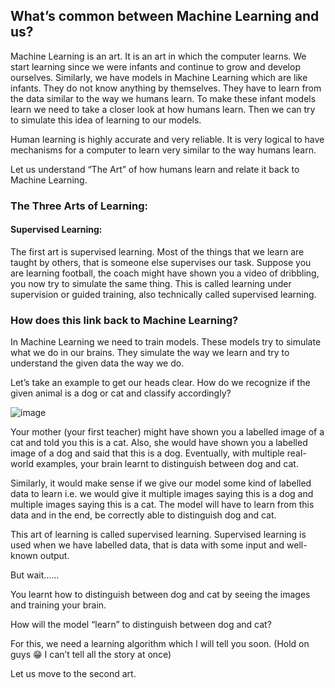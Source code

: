 ## What’s common between Machine Learning and us?

Machine Learning is an art. It is an art in which the computer learns. We start learning since we were infants and continue to grow and develop ourselves. Similarly, we have models in Machine Learning which are like infants. They do not know anything by themselves. They have to learn from the data similar to the way we humans learn. To make these infant models learn we need to take a closer look at how humans learn. Then we can try to simulate this idea of learning to our models.

Human learning is highly accurate and very reliable. It is very logical to have mechanisms for a computer to learn very similar to the way humans learn.

Let us understand “The Art” of how humans learn and relate it back to Machine Learning.

### The Three Arts of Learning:

#### Supervised Learning:
The first art is supervised learning. Most of the things that we learn are taught by others, that is someone else supervises our task. Suppose you are learning football, the coach might have shown you a video of dribbling, you now try to simulate the same thing. This is called learning under supervision or guided training, also technically called supervised learning.

### How does this link back to Machine Learning?

In Machine Learning we need to train models. These models try to simulate what we do in our brains. They simulate the way we learn and try to understand the given data the way we do.

Let’s take an example to get our heads clear.
How do we recognize if the given animal is a dog or cat and classify accordingly?

![image](https://github.com/user-attachments/assets/661dbb20-fa48-4809-8d47-cfd1f2b6f251)


Your mother (your first teacher) might have shown you a labelled image of a cat and told you this is a cat. Also, she would have shown you a labelled image of a dog and said that this is a dog. Eventually, with multiple real-world examples, your brain learnt to distinguish between dog and cat.

Similarly, it would make sense if we give our model some kind of labelled data to learn i.e. we would give it multiple images saying this is a dog and multiple images saying this is a cat. The model will have to learn from this data and in the end, be correctly able to distinguish dog and cat.

This art of learning is called supervised learning. Supervised learning is used when we have labelled data, that is data with some input and well-known output.

But wait……

You learnt how to distinguish between dog and cat by seeing the images and training your brain.

How will the model “learn” to distinguish between dog and cat?

For this, we need a learning algorithm which I will tell you soon.
(Hold on guys 😁 I can’t tell all the story at once)

Let us move to the second art.

